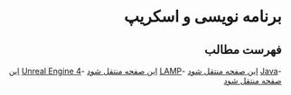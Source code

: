 <div dir="rtl">

# برنامه نویسی و اسکریپ

## فهرست مطالب
-[Java](./content/java) [این صفحه منتقل شود](https://wiki.archusers.ir/index.php/Java)
-[LAMP](./content/lamp) [این صفحه منتقل شود](https://wiki.archusers.ir/index.php/LAMP)
-[Unreal Engine 4](./content/unreal_engine_4) [این صفحه منتقل شود](https://wiki.archusers.ir/index.php/Unreal_Engine_4)

</div>
